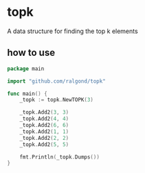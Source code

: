 # topk
A data structure for finding the top k elements

## how to use
```go
package main

import "github.com/ralgond/topk"

func main() {
	_topk := topk.NewTOPK(3)

	_topk.Add2(3, 3)
	_topk.Add2(4, 4)
	_topk.Add2(6, 6)
	_topk.Add2(1, 1)
	_topk.Add2(2, 2)
	_topk.Add2(5, 5)

	fmt.Println(_topk.Dumps())
}
```
